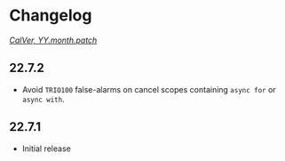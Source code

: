 # Changelog
*[CalVer, YY.month.patch](https://calver.org/)*

## 22.7.2
- Avoid `TRIO100` false-alarms on cancel scopes containing `async for` or `async with`.

## 22.7.1
- Initial release
